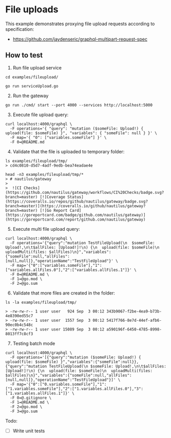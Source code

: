 # File uploads

This example demonstrates proxying file upload requests according to specification:
 - https://github.com/jaydenseric/graphql-multipart-request-spec
 
## How to test

1. Run file upload service

```
cd examples/fileupload/

go run serviceUpload.go
```

2. Run the gateway
```
go run ./cmd/ start --port 4000 --services http://localhost:5000
```

3. Execute file upload query:

```
curl localhost:4000/graphql \
  -F operations='{ "query": "mutation ($someFile: Upload!) { upload(file: $someFile) }", "variables": { "someFile": null } }' \
  -F map='{ "0": ["variables.someFile"] }' \
  -F 0=@README.md
```

4. Validate that the file is uploaded to temporary folder:

```
ls examples/fileupload/tmp/
> cd4c0810-d5d7-4adf-9edb-bea74eadae4e

head -n3 examples/fileupload/tmp/*
> # nautilus/gateway
>  
>  ![CI Checks](https://github.com/nautilus/gateway/workflows/CI%20Checks/badge.svg?branch=master) [![Coverage Status](https://coveralls.io/repos/github/nautilus/gateway/badge.svg?branch=master)](https://coveralls.io/github/nautilus/gateway?branch=master) [![Go Report Card](https://goreportcard.com/badge/github.com/nautilus/gateway)](https://goreportcard.com/report/github.com/nautilus/gateway)
```

5. Execute multi file upload query:
```
curl localhost:4000/graphql \
  -F operations='{"query":"mutation TestFileUpload(\n  $someFile: Upload!,\n\t$allFiles: [Upload!]!\n) {\n  upload(file: $someFile)\n  uploadMulti(files: $allFiles)\n}","variables":{"someFile":null,"allFiles":[null,null]},"operationName":"TestFileUpload"}' \
  -F map='{"0":["variables.someFile"],"1":["variables.allFiles.0"],"2":["variables.allFiles.1"]}' \
  -F 0=@README.md \
  -F 1=@go.mod \
  -F 2=@go.sum
```

6. Validate that more files are created in the folder:

```
ls -la examples/fileupload/tmp/

> -rw-rw-r-- 1 user user   924 Sep  3 00:12 343b9067-f2be-4ea9-b73b-4e8390ed55c7
> -rw-rw-r-- 1 user user  1557 Sep  3 00:12 5417f766-8e7d-44ef-afb6-90ec0b4c548c
> -rw-rw-r-- 1 user user 15089 Sep  3 00:12 a590196f-6450-4785-8998-8013ff7c8cf3
```

7. Testing batch mode

```
curl localhost:4000/graphql \
  -F operations='[{"query":"mutation ($someFile: Upload!) { upload(file: $someFile) }","variables":{"someFile":null}}, {"query":"mutation TestFileUpload(\n $someFile: Upload!,\n\t$allFiles: [Upload!]!\n) {\n  upload(file: $someFile)\n  uploadMulti(files: $allFiles)\n}","variables":{"someFile":null,"allFiles":[null,null]},"operationName":"TestFileUpload"}]' \
  -F map='{"0":["0.variables.someFile"],"1":["1.variables.someFile"],"2":["1.variables.allFiles.0"],"3":["1.variables.allFiles.1"]}' \
  -F 0=@.gitignore \
  -F 1=@README.md \
  -F 2=@go.mod \
  -F 3=@go.sum
```

Todo:
- [ ] Write unit tests

